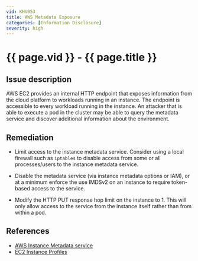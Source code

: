 ```yaml
---
vid: KHV053
title: AWS Metadata Exposure
categories: [Information Disclosure]
severity: high
---
```


# {{ page.vid }} - {{ page.title }}

## Issue description

AWS EC2 provides an internal HTTP endpoint that exposes information from the cloud platform to workloads running in an instance. The endpoint is accessible to every workload running in the instance. An attacker that is able to execute a pod in the cluster may be able to query the metadata service and discover additional information about the environment.

## Remediation

* Limit access to the instance metadata service. Consider using a local firewall such as `iptables` to disable access from some or all processes/users to the instance metadata service.

* Disable the metadata service (via instance metadata options or IAM), or at a minimum enforce the use IMDSv2 on an instance to require token-based access to the service.

* Modify the HTTP PUT response hop limit on the instance to 1. This will only allow access to the service from the instance itself rather than from within a pod.

## References

- [AWS Instance Metadata service](https://docs.aws.amazon.com/AWSEC2/latest/UserGuide/instancedata-data-retrieval.html)
- [EC2 Instance Profiles](https://docs.aws.amazon.com/IAM/latest/UserGuide/id_roles_use_switch-role-ec2_instance-profiles.html)